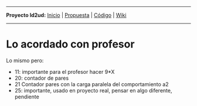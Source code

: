 
---

**Proyecto ld2ud:** [Inicio](ld2ud.md) | [Propuesta](ld2udPropuestaProyecto.md) | [Código](http://code.google.com/p/altaimpedancia/source/browse/#svn/trunk/ld2ud/code) | [Wiki](http://code.google.com/p/altaimpedancia/w/list?q=label:ld2ud)

---

# Lo acordado con profesor #
Lo mismo pero:
  * 11: importante para el profesor hacer 9\*X
  * 20: contador de pares
  * 21 Contador pares con la carga paralela del comportamiento a2
  * 25: importante, usado en proyecto real, pensar en algo diferente, pendiente